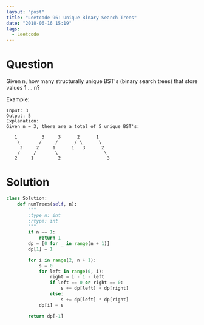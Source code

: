 ```yaml
---
layout: "post"
title: "Leetcode 96: Unique Binary Search Trees"
date: "2018-06-16 15:19"
tags:
  - Leetcode
---
```


# Question
Given n, how many structurally unique BST's (binary search trees) that store values 1 ... n?

Example:

```
Input: 3
Output: 5
Explanation:
Given n = 3, there are a total of 5 unique BST's:

   1         3     3      2      1
    \       /     /      / \      \
     3     2     1      1   3      2
    /     /       \                 \
   2     1         2                 3
```

# Solution
```python
class Solution:
    def numTrees(self, n):
        """
        :type n: int
        :rtype: int
        """
        if n == 1:
            return 1
        dp = [0 for _ in range(n + 1)]
        dp[1] = 1

        for i in range(2, n + 1):
            s = 0
            for left in range(0, i):
                right = i - 1 - left
                if left == 0 or right == 0:
                    s += dp[left] + dp[right]
                else:
                    s += dp[left] * dp[right]
            dp[i] = s

        return dp[-1]
```
